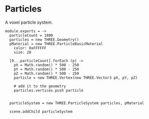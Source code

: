 Particles
=========

A voxel particle system.

    module.exports = ->
      particleCount = 1800
      particles = new THREE.Geometry()
      pMaterial = new THREE.ParticleBasicMaterial
        color: 0xFFFFFF
        size: 20
      
      [0...particleCount].forEach (p) ->
        pX = Math.random() * 500 - 250
        pY = Math.random() * 500 - 250
        pZ = Math.random() * 500 - 250
        particle = new THREE.Vertex(new THREE.Vector3 pX, pY, pZ)
      
        # add it to the geometry
        particles.vertices.push particle
      
      
      particleSystem = new THREE.ParticleSystem particles, pMaterial
      
      scene.addChild particleSystem